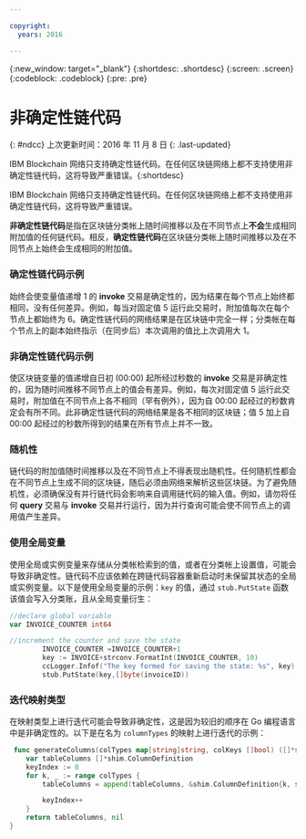 ```yaml
---

copyright:
  years: 2016

---
```


{:new_window: target="_blank"}
{:shortdesc: .shortdesc}
{:screen: .screen}
{:codeblock: .codeblock}
{:pre: .pre}

# 非确定性链代码
{: #ndcc}
上次更新时间：2016 年 11 月 8 日
{: .last-updated}

IBM Blockchain 网络只支持确定性链代码。在任何区块链网络上都不支持使用非确定性链代码，这将导致严重错误。{:shortdesc}

IBM Blockchain 网络只支持确定性链代码。在任何区块链网络上都不支持使用非确定性链代码，这将导致严重错误。

**非确定性链代码**是指在区块链分类帐上随时间推移以及在不同节点上**不会**生成相同附加值的任何链代码。相反，**确定性链代码**在区块链分类帐上随时间推移以及在不同节点上始终会生成相同的附加值。

### 确定性链代码示例
始终会使变量值递增 1 的 **invoke** 交易是确定性的，因为结果在每个节点上始终都相同，没有任何差异。例如，每当对固定值 5 运行此交易时，附加值每次在每个节点上都始终为 6。确定性链代码的网络结果是在区块链中完全一样；分类帐在每个节点上的副本始终指示（在同步后）本次调用的值比上次调用大 1。

### 非确定性链代码示例
使区块链变量的值递增自日初 (00:00) 起所经过秒数的 **invoke** 交易是非确定性的，因为随时间推移不同节点上的值会有差异。例如，每次对固定值 5 运行此交易时，附加值在不同节点上各不相同（罕有例外），因为自 00:00 起经过的秒数肯定会有所不同。此非确定性链代码的网络结果是各不相同的区块链；值 5 加上自 00:00 起经过的秒数所得到的结果在所有节点上并不一致。

### 随机性
链代码的附加值随时间推移以及在不同节点上不得表现出随机性。任何随机性都会在不同节点上生成不同的区块链，随后必须由网络来解析这些区块链。为了避免随机性，必须确保没有并行链代码会影响来自调用链代码的输入值。例如，请勿将任何 **query** 交易与 **invoke** 交易并行运行，因为并行查询可能会使不同节点上的调用值产生差异。

### 使用全局变量
使用全局或实例变量来存储从分类帐检索到的值，或者在分类帐上设置值，可能会导致非确定性。链代码不应该依赖在跨链代码容器重新启动时未保留其状态的全局或实例变量。以下是使用全局变量的示例：`key` 的值，通过 `stub.PutState` 函数该值会写入分类账，且从全局变量衍生：

```go
//declare global variable
var INVOICE_COUNTER int64

//increment the counter and save the state
		INVOICE_COUNTER =INVOICE_COUNTER+1
		key := INVOICE+strconv.FormatInt(INVOICE_COUNTER, 10)
		ccLogger.Infof("The key formed for saving the state: %s", key)
		stub.PutState(key,[]byte(invoiceID))
```

### 迭代映射类型
在映射类型上进行迭代可能会导致非确定性，这是因为较旧的顺序在 Go 编程语言中是非确定性的。以下是在名为 `columnTypes` 的映射上进行迭代的示例：

```go
 func generateColumns(colTypes map[string]string, colKeys []bool) ([]*shim.ColumnDefinition, error) {
	var tableColumns []*shim.ColumnDefinition
	keyIndex := 0
	for k, _ := range colTypes {
		tableColumns = append(tableColumns, &shim.ColumnDefinition{k, shim.ColumnDefinition_STRING, colKeys[keyIndex]})

		keyIndex++
	}
	return tableColumns, nil
}
```
